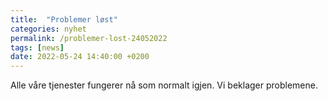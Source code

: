 ```yaml
---
title:  "Problemer løst"
categories: nyhet
permalink: /problemer-lost-24052022
tags: [news]
date: 2022-05-24 14:40:00 +0200
---
```


Alle våre tjenester fungerer nå som normalt igjen. Vi beklager problemene.
